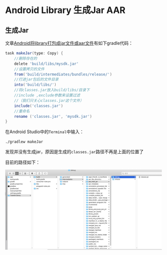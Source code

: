 # Android Library 生成Jar AAR



## 生成Jar

文章[Android将library打包成jar文件或aar文件](https://www.jianshu.com/p/f504192cc00c)有如下gradle代码：

```groovy
task makeJar(type: Copy) {
    //删除存在的
    delete 'build/libs/mysdk.jar'
    //设置拷贝的文件
    from('build/intermediates/bundles/release/')
    //打进jar包后的文件目录
    into('build/libs/')
    //将classes.jar放入build/libs/目录下
    //include ,exclude参数来设置过滤
    //（我们只关心classes.jar这个文件）
    include('classes.jar')
    //重命名
    rename ('classes.jar', 'mysdk.jar')
}
```

在Android Studio中的`Terminal`中输入：

```shell
./gradlew makeJar
```

发现并没有生成jar，原因是生成的`classes.jar`路径不再是上面的位置了

目前的路径如下：

![039](https://github.com/winfredzen/Android-Basic/blob/master/%E6%9E%B6%E6%9E%84/images/039.png)





























